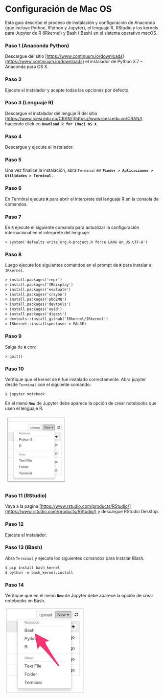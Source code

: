 # Configuración de Mac OS

Esta guía describe el proceso de instalación y configuración de Anaconda (que
incluye Python, IPython y Jupyter), el lenguaje R, RStudio y los kernels para
Jupyter de R (IRkernel) y Bash (IBash) en el sistema operativo macOS.



### Paso 1 (Anaconda Python)
Descargue del sitio [https://www.continuum.io/downloads](https://www.continuum.io/downloads) el
instalador de Python 3.7 – Anaconda para OS X.


### Paso 2
Ejecute el instalador y acepte todas las opciones por defecto.


### Paso 3 (Lenguaje R)
Descargue el instalador del lenguje R del sitio
[https://www.icesi.edu.co/CRAN/](https://www.icesi.edu.co/CRAN/)
haciendo click en **`Download R for (Mac) OS X`**.

### Paso 4
Descargue y ejecute el instalador.


### Paso 5
Una vez finalice la instalación, abra ``Terminal`` en
**``Finder > Aplicaciones > Utilidades > Terminal.``**.

### Paso 6
En Terminal ejecute **`R`** para abrir el interprete del lenguaje R en la
consola de comandos.


### Paso 7
En **`R`** ejecute el siguiente comando para actualizar la configuración
internacional en el interprete del lenguaje.

```
> system('defaults write org.R-project.R force.LANG en_US.UTF-8')
```

### Paso 8
Luego ejecute los siguientes comandos en el prompt de **`R`** para instalar
el ``IRkernel``.

```
> install.packages('repr')
> install.packages('IRdisplay')
> install.packages('evaluate')
> install.packages('crayon')
> install.packages('pbdZMQ')
> install.packages('devtools')
> install.packages('uuid')
> install.packages('digest')
> devtools::install_github('IRkernel/IRkernel')
> IRkernel::installspec(user = FALSE)
```

### Paso 9
Salga de **`R`** con:
```
> quit()
```

### Paso 10
Verifique que el kernel de ``R`` fue instalado correctamente. Abra jupyter desde
``Terminal`` con el siguiente comando:
```
$ jupyter notebook
```
En el menú **`New`** de Jupyter debe aparece la opción de crear notebooks que
usen el lenguaje R.

![alt](images/macOS-jupyter-R.png)

### Paso 11 (RStudio)
Vaya a la pagina [https://www.rstudio.com/products/RStudio/](https://www.rstudio.com/products/RStudio/)
y descargue RStudio Desktop.

### Paso 12
Ejecute el instalador.


### Paso 13 (IBash)
Abra ``Terminal`` y ejecute los siguientes comandos para Instalar IBash.
```
$ pip install bash_kernel
$ python -m bash_kernel.install
```

### Paso 14
Verifique que en el menú **`New`** de Jupyter debe aparece la opción de crear notebooks en Bash.

![alt](images/macOS-jupyter-IBash.png)
